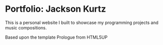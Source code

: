 # Portfolio: Jackson Kurtz

This is a personal website I built to showcase my programming projects and music compositions.

Based upon the template Prologue from HTML5UP
